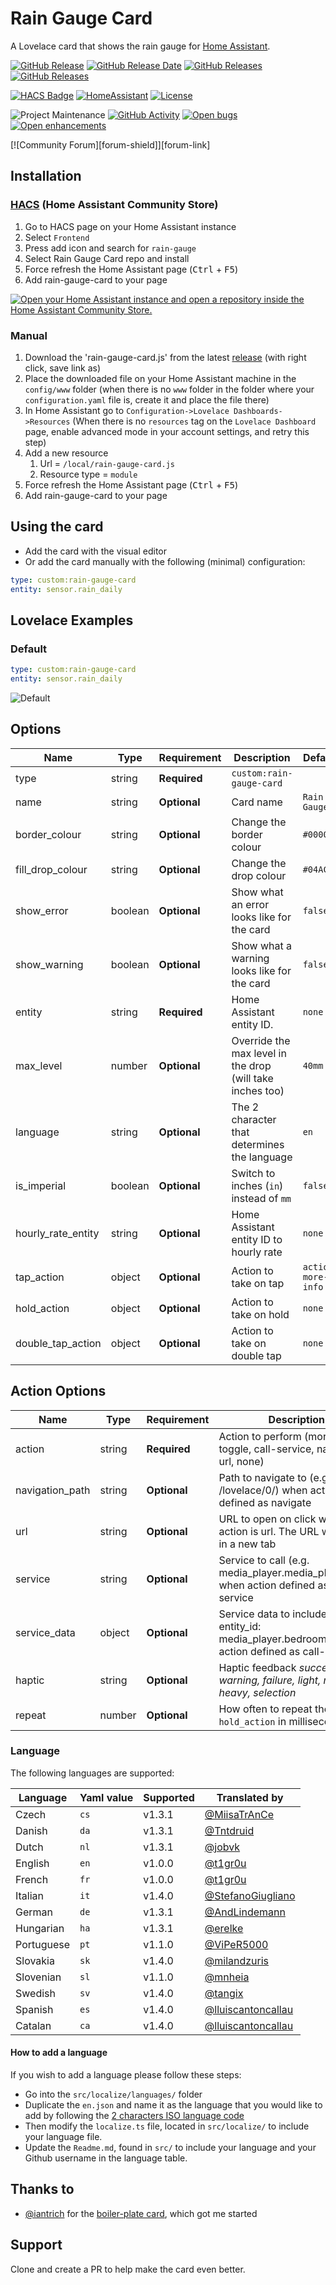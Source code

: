 # Rain Gauge Card

A Lovelace card that shows the rain gauge for [Home Assistant](https://home-assistant.io/).

[![GitHub Release][releases-shield]][releases-link] [![GitHub Release Date][release-date-shield]][releases-link] [![GitHub Releases][latest-download-shield]][traffic-link] [![GitHub Releases][total-download-shield]][traffic-link]

[![HACS Badge][hacs-shield]][hacs-link] [![HomeAssistant][home-assistant-shield]][home-assistant-link] [![License][license-shield]][license-link]

![Project Maintenance][maintenance-shield] [![GitHub Activity][activity-shield]][activity-link] [![Open bugs][bugs-shield]][bugs-link] [![Open enhancements][enhancements-shield]][enhancement-link]

[![Community Forum][forum-shield]][forum-link]

## Installation

### [HACS](https://hacs.xyz/) (Home Assistant Community Store)

1. Go to HACS page on your Home Assistant instance
1. Select `Frontend`
1. Press add icon and search for `rain-gauge`
1. Select Rain Gauge Card repo and install
1. Force refresh the Home Assistant page (<kbd>Ctrl</kbd> + <kbd>F5</kbd>)
1. Add rain-gauge-card to your page

[![Open your Home Assistant instance and open a repository inside the Home Assistant Community Store.](https://my.home-assistant.io/badges/hacs_repository.svg)](https://my.home-assistant.io/redirect/hacs_repository/?owner=t1gr0u&repository=rain-gauge-card&category=plugin)

### Manual

1. Download the 'rain-gauge-card.js' from the latest [release](https://github.com/t1gr0u/rain-gauge-card/releases) (with right click, save link as)
1. Place the downloaded file on your Home Assistant machine in the `config/www` folder (when there is no `www` folder in the folder where your `configuration.yaml` file is, create it and place the file there)
1. In Home Assistant go to `Configuration->Lovelace Dashboards->Resources` (When there is no `resources` tag on the `Lovelace Dashboard` page, enable advanced mode in your account settings, and retry this step)
1. Add a new resource
   1. Url = `/local/rain-gauge-card.js`
   1. Resource type = `module`
1. Force refresh the Home Assistant page (<kbd>Ctrl</kbd> + <kbd>F5</kbd>)
1. Add rain-gauge-card to your page

## Using the card

- Add the card with the visual editor
- Or add the card manually with the following (minimal) configuration:

```yaml
type: custom:rain-gauge-card
entity: sensor.rain_daily
```

## Lovelace Examples

### Default

```yaml
type: custom:rain-gauge-card
entity: sensor.rain_daily
```

![Default](https://github.com/t1gr0u/rain-gauge-card/blob/master/docs/images/rain-gauge-card.png?raw=true)


## Options

| Name              | Type    | Requirement  | Description                                                              | Default             |
| ----------------- | ------- | ------------ | ------------------------------------------------------------------------ | ------------------- |
| type              | string  | **Required** | `custom:rain-gauge-card`                                                 |                     |
| name              | string  | **Optional** | Card name                                                                | `Rain Gauge`        |
| border_colour     | string  | **Optional** | Change the border colour                                                 | `#000000`           |
| fill_drop_colour  | string  | **Optional** | Change the drop colour                                                   | `#04ACFF`           |
| show_error        | boolean | **Optional** | Show what an error looks like for the card                               | `false`             |
| show_warning      | boolean | **Optional** | Show what a warning looks like for the card                              | `false`             |
| entity            | string  | **Required** | Home Assistant entity ID.                                                | `none`              |
| max_level         | number  | **Optional** | Override the max level in the drop (will take inches too)                | `40mm`              |
| language          | string  | **Optional** | The 2 character that determines the language                             | `en`                |
| is_imperial       | boolean | **Optional** | Switch to inches (`in`) instead of `mm`                                  | `false`             |
| hourly_rate_entity| string  | **Optional** | Home Assistant entity ID to hourly rate                                  | `none`              |
| tap_action        | object  | **Optional** | Action to take on tap                                                    | `action: more-info` |
| hold_action       | object  | **Optional** | Action to take on hold                                                   | `none`              |
| double_tap_action | object  | **Optional** | Action to take on double tap                                             | `none`              |

## Action Options

| Name            | Type   | Requirement  | Description                                                                                                                            | Default     |
| --------------- | ------ | ------------ | -------------------------------------------------------------------------------------------------------------------------------------- | ----------- |
| action          | string | **Required** | Action to perform (more-info, toggle, call-service, navigate url, none)                                                                | `more-info` |
| navigation_path | string | **Optional** | Path to navigate to (e.g. /lovelace/0/) when action defined as navigate                                                                | `none`      |
| url             | string | **Optional** | URL to open on click when action is url. The URL will open in a new tab                                                                | `none`      |
| service         | string | **Optional** | Service to call (e.g. media_player.media_play_pause) when action defined as call-service                                               | `none`      |
| service_data    | object | **Optional** | Service data to include (e.g. entity_id: media_player.bedroom) when action defined as call-service                                     | `none`      |
| haptic          | string | **Optional** | Haptic feedback _success, warning, failure, light, medium, heavy, selection_                                                           | `none`      |
| repeat          | number | **Optional** | How often to repeat the `hold_action` in milliseconds.                                                                                 | `none`      |


### Language

The following languages are supported:

| Language  | Yaml value | Supported | Translated by                                                                       |
| --------- | ---------- | --------- | ----------------------------------------------------------------------------------- |
| Czech     | `cs`       | v1.3.1    | [@MiisaTrAnCe](https://github.com/MiisaTrAnCe)                                      |
| Danish    | `da`       | v1.3.1    | [@Tntdruid](https://github.com/Tntdruid)                                            |
| Dutch     | `nl`       | v1.3.1    | [@jobvk](https://github.com/jobvk)                                                  |
| English   | `en`       | v1.0.0    | [@t1gr0u](https://github.com/t1gr0u)                                                |
| French    | `fr`       | v1.0.0    | [@t1gr0u](https://github.com/t1gr0u)                                                |
| Italian   | `it`       | v1.4.0    | [@StefanoGiugliano](https://github.com/StefanoGiugliano)                            |
| German    | `de`       | v1.3.1    | [@AndLindemann](https://github.com/AndLindemann)                                    |
| Hungarian | `ha`       | v1.3.1    | [@erelke](https://github.com/erelke)                                                |
| Portuguese| `pt`       | v1.1.0    | [@ViPeR5000](https://github.com/viper5000)                                          |
| Slovakia  | `sk`       | v1.4.0    | [@milandzuris](https://github.com/milandzuris)                                      |
| Slovenian | `sl`       | v1.1.0    | [@mnheia](https://github.com/mnheia)                                                |
| Swedish   | `sv`       | v1.4.0    | [@tangix](https://github.com/tangix)                                                |
| Spanish   | `es`       | v1.4.0    | [@lluiscantoncallau](https://github.com/lluiscantoncallau)                          |
| Catalan   | `ca`       | v1.4.0    | [@lluiscantoncallau](https://github.com/lluiscantoncallau)                          |

#### How to add a language

If you wish to add a language please follow these steps:

* Go into the `src/localize/languages/` folder
* Duplicate the `en.json` and name it as the language that you would like to add by following the [2 characters ISO language code](https://en.wikipedia.org/wiki/List_of_ISO_639-1_codes)
* Then modify the `localize.ts` file, located in `src/localize/` to include your language file.
* Update the `Readme.md`, found in `src/` to include your language and your Github username in the language table.

## Thanks to

- [@iantrich](https://www.github.com/iantrich) for the [boiler-plate card](https://github.com/custom-cards/boilerplate-card), which got me started


## Support

Clone and create a PR to help make the card even better.

[releases-shield]: https://img.shields.io/github/release/t1gr0u/rain-gauge-card.svg?style=flat-square
[releases-link]: https://github.com/t1gr0u/rain-gauge-card/releases/latest
[release-date-shield]: https://img.shields.io/github/release-date/t1gr0u/rain-gauge-card?style=flat-square
[latest-download-shield]: https://img.shields.io/github/downloads/t1gr0u/rain-gauge-card/latest/total?style=flat-square&label=downloads%20latest%20release
[total-download-shield]: https://img.shields.io/github/downloads/t1gr0u/rain-gauge-card/total?style=flat-square&label=total%20views
[traffic-link]: https://github.com/t1gr0u/rain-gauge-card/graphs/traffic
[hacs-shield]: https://img.shields.io/badge/HACS-Default-orange.svg?style=flat-square
[hacs-link]: https://github.com/custom-components/hacs
[home-assistant-shield]: https://img.shields.io/badge/Home%20Assistant-visual%20editor/yaml-green?style=flat-square
[home-assistant-link]: https://www.home-assistant.io/
[license-shield]: https://img.shields.io/github/license/custom-cards/boilerplate-card.svg?style=flat-square
[license-link]: LICENSE.md
[activity-shield]: https://img.shields.io/github/commit-activity/y/t1gr0u/rain-gauge-card.svg?style=flat-square
[activity-link]: https://github.com/t1gr0u/rain-gauge-card/commits/master
[bugs-shield]: https://img.shields.io/github/issues/t1gr0u/rain-gauge-card/bug?color=red&style=flat-square&label=bugs
[bugs-link]: https://github.com/t1gr0u/rain-gauge-card/labels/bug
[enhancements-shield]: https://img.shields.io/github/issues/t1gr0u/rain-gauge-card/enhancement?color=blue&style=flat-square&label=enhancements
[enhancement-link]: https://github.com/t1gr0u/rain-gauge-card/labels/enhancement
[maintenance-shield]: https://img.shields.io/maintenance/yes/2023.svg?style=flat-square
